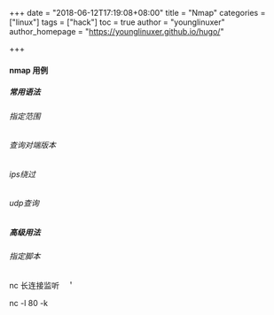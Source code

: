 +++
date = "2018-06-12T17:19:08+08:00"
title = "Nmap"
categories = ["linux"]
tags = ["hack"]
toc = true
author = "younglinuxer"
author_homepage =  "https://younglinuxer.github.io/hugo/"

+++

#### nmap 用例
##### 常用语法
###### 指定范围
###### 查询对端版本
###### ips绕过
###### udp查询

##### 高级用法
###### 指定脚本











nc 长连接监听　＇

nc -l 80 -k  

